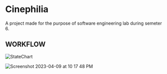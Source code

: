 # Cinephilia
A project made for the purpose of software engineering lab during semeter 6.

## WORKFLOW

![StateChart](https://user-images.githubusercontent.com/111780685/230788563-7093a07f-e282-4507-8e3d-e170552a7935.jpeg)



![Screenshot 2023-04-09 at 10 17 48 PM](https://user-images.githubusercontent.com/111780685/230785670-0ca1e17f-c167-428c-8fc0-8885ce345deb.png)
